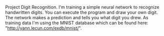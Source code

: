 Project Digit Recognition.
I'm training a simple neural network to recognize handwritten digits.
You can execute the program and draw your own digit. The network makes a prediction and tells you what digit you drew.
As training data I'm using the MNIST database which can be found here: "http://yann.lecun.com/exdb/mnist/".
